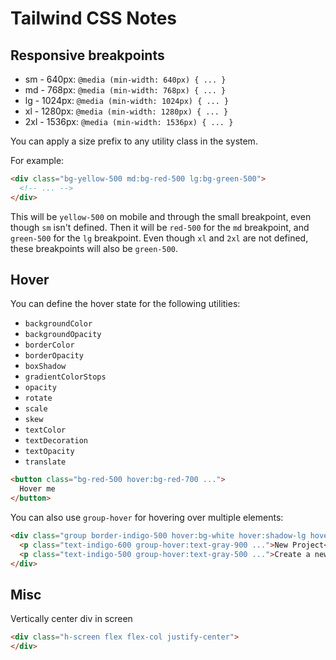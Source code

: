 # Tailwind CSS Notes

## Responsive breakpoints

* sm - 640px: `@media (min-width: 640px) { ... }`
* md - 768px: `@media (min-width: 768px) { ... }`
* lg - 1024px: `@media (min-width: 1024px) { ... }`
* xl - 1280px: `@media (min-width: 1280px) { ... }`
* 2xl - 1536px: `@media (min-width: 1536px) { ... }`

You can apply a size prefix to any utility class in the system.

For example:

```html
<div class="bg-yellow-500 md:bg-red-500 lg:bg-green-500">
  <!-- ... -->
</div>
```

This will be `yellow-500` on mobile and through the small breakpoint, even though `sm` isn't defined.  Then it will be `red-500` for the `md` breakpoint, and `green-500` for the `lg` breakpoint.  Even though `xl` and `2xl` are not defined, these breakpoints will also be `green-500`.

## Hover

You can define the hover state for the following utilities:

* `backgroundColor`
* `backgroundOpacity`
* `borderColor`
* `borderOpacity`
* `boxShadow`
* `gradientColorStops`
* `opacity`
* `rotate`
* `scale`
* `skew`
* `textColor`
* `textDecoration`
* `textOpacity`
* `translate`

```html
<button class="bg-red-500 hover:bg-red-700 ...">
  Hover me
</button>
```

You can also use `group-hover` for hovering over multiple elements:

```html
<div class="group border-indigo-500 hover:bg-white hover:shadow-lg hover:border-transparent ...">
  <p class="text-indigo-600 group-hover:text-gray-900 ...">New Project</p>
  <p class="text-indigo-500 group-hover:text-gray-500 ...">Create a new project from a variety of starting templates.</p>
</div>
```

## Misc

Vertically center div in screen

```html
<div class="h-screen flex flex-col justify-center">
</div>
```
